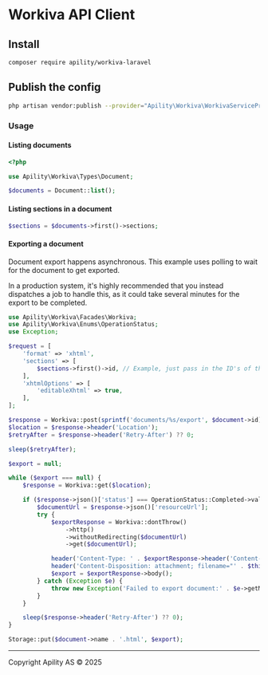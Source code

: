 # Workiva API Client

## Install

```bash
composer require apility/workiva-laravel
```

## Publish the config

```bash
php artisan vendor:publish --provider="Apility\Workiva\WorkivaServiceProvider" --tag="config"
```

### Usage

#### Listing documents

```php
<?php

use Apility\Workiva\Types\Document;

$documents = Document::list();
```

#### Listing sections in a document

```php
$sections = $documents->first()->sections;
```

#### Exporting a document

Document export happens asynchronous. This example uses polling to wait for the document to get exported.

In a production system, it's highly recommended that you instead dispatches a job to handle this, as it could take several minutes for the export to be completed.

```php
use Apility\Workiva\Facades\Workiva;
use Apility\Workiva\Enums\OperationStatus;
use Exception;

$request = [
    'format' => 'xhtml',
    'sections' => [
        $sections->first()->id, // Example, just pass in the ID's of the sections you want to export
    ],
    'xhtmlOptions' => [
        'editableXhtml' => true,
    ],
];

$response = Workiva::post(sprintf('documents/%s/export', $document->id), $request);
$location = $response->header('Location');
$retryAfter = $response->header('Retry-After') ?? 0;

sleep($retryAfter);

$export = null;

while ($export === null) {
    $response = Workiva::get($location);

    if ($response->json()['status'] === OperationStatus::Completed->value) {
        $documentUrl = $response->json()['resourceUrl'];
        try {
            $exportResponse = Workiva::dontThrow()
                ->http()
                ->withoutRedirecting($documentUrl)
                ->get($documentUrl);

            header('Content-Type: ' . $exportResponse->header('Content-Type'));
            header('Content-Disposition: attachment; filename="' . $this->name . '.html"');
            $export = $exportResponse->body();
        } catch (Exception $e) {
            throw new Exception('Failed to export document:' . $e->getMessage());
        }
    }

    sleep($response->header('Retry-After') ?? 0);
}

Storage::put($document->name . '.html', $export);
```

---

Copyright Apility AS &copy; 2025
